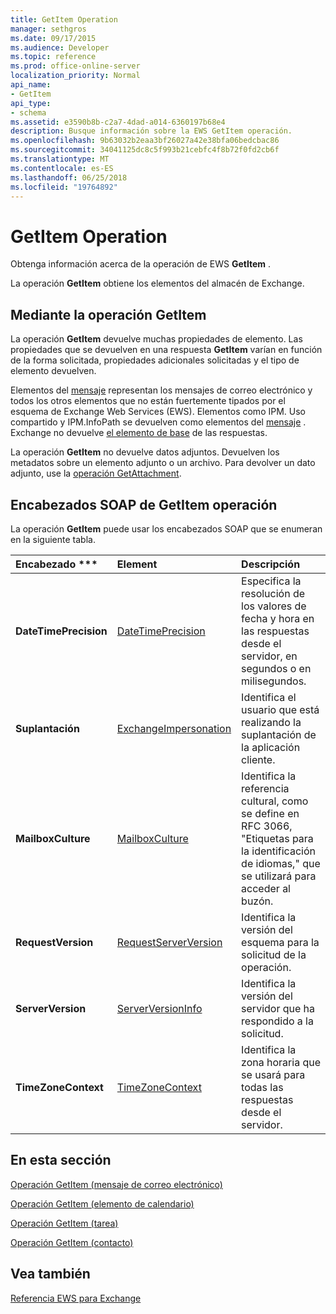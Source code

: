 ```yaml
---
title: GetItem Operation
manager: sethgros
ms.date: 09/17/2015
ms.audience: Developer
ms.topic: reference
ms.prod: office-online-server
localization_priority: Normal
api_name:
- GetItem
api_type:
- schema
ms.assetid: e3590b8b-c2a7-4dad-a014-6360197b68e4
description: Busque información sobre la EWS GetItem operación.
ms.openlocfilehash: 9b63032b2eaa3bf26027a42e38bfa06bedcbac86
ms.sourcegitcommit: 34041125dc8c5f993b21cebfc4f8b72f0fd2cb6f
ms.translationtype: MT
ms.contentlocale: es-ES
ms.lasthandoff: 06/25/2018
ms.locfileid: "19764892"
---
```

# <a name="getitem-operation"></a>GetItem Operation

Obtenga información acerca de la operación de EWS **GetItem** . 
  
La operación **GetItem** obtiene los elementos del almacén de Exchange. 
  
## <a name="using-the-getitem-operation"></a>Mediante la operación GetItem

La operación **GetItem** devuelve muchas propiedades de elemento. Las propiedades que se devuelven en una respuesta **GetItem** varían en función de la forma solicitada, propiedades adicionales solicitadas y el tipo de elemento devuelven. 
  
Elementos del [mensaje](message-ex15websvcsotherref.md) representan los mensajes de correo electrónico y todos los otros elementos que no están fuertemente tipados por el esquema de Exchange Web Services (EWS). Elementos como IPM. Uso compartido y IPM.InfoPath se devuelven como elementos del [mensaje](message-ex15websvcsotherref.md) . Exchange no devuelve [el elemento de base](item.md) de las respuestas. 
  
La operación **GetItem** no devuelve datos adjuntos. Devuelven los metadatos sobre un elemento adjunto o un archivo. Para devolver un dato adjunto, use la [operación GetAttachment](getattachment-operation.md).
  
## <a name="getitem-operation-soap-headers"></a>Encabezados SOAP de GetItem operación

La operación **GetItem** puede usar los encabezados SOAP que se enumeran en la siguiente tabla. 
  
|Encabezado ***|****Element****|****Descripción****|
|:-----|:-----|:-----|
|**DateTimePrecision** <br/> |[DateTimePrecision](datetimeprecision.md) <br/> |Especifica la resolución de los valores de fecha y hora en las respuestas desde el servidor, en segundos o en milisegundos.  <br/> |
|**Suplantación** <br/> |[ExchangeImpersonation](exchangeimpersonation.md) <br/> |Identifica el usuario que está realizando la suplantación de la aplicación cliente.  <br/> |
|**MailboxCulture** <br/> |[MailboxCulture](mailboxculture.md) <br/> |Identifica la referencia cultural, como se define en RFC 3066, "Etiquetas para la identificación de idiomas," que se utilizará para acceder al buzón.  <br/> |
|**RequestVersion** <br/> |[RequestServerVersion](requestserverversion.md) <br/> |Identifica la versión del esquema para la solicitud de la operación.  <br/> |
|**ServerVersion** <br/> |[ServerVersionInfo](serverversioninfo.md) <br/> |Identifica la versión del servidor que ha respondido a la solicitud.  <br/> |
|**TimeZoneContext** <br/> |[TimeZoneContext](timezonecontext.md) <br/> |Identifica la zona horaria que se usará para todas las respuestas desde el servidor.  <br/> |
   
## <a name="in-this-section"></a>En esta sección

[Operación GetItem (mensaje de correo electrónico)](getitem-operation-email-message.md)
  
[Operación GetItem (elemento de calendario)](getitem-operation-calendar-item.md)
  
[Operación GetItem (tarea)](getitem-operation-task.md)
  
[Operación GetItem (contacto)](getitem-operation-contact.md)
  
## <a name="see-also"></a>Vea también



[Referencia EWS para Exchange](ews-reference-for-exchange.md)

